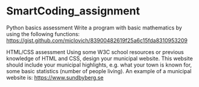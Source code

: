 # SmartCoding_assignment

Python basics assessment
Write a program with basic mathematics by using the following functions: https://gist.github.com/miclovich/83900482619f25a6c15fda8310953209


HTML/CSS assessment
Using some W3C school resources or previous knowledge of HTML and CSS, design your municipal website. 
This website should include your municipal highlights, e.g. what your town is known for, some basic statistics (number of people living).
An example of a municipal website is: https://www.sundbyberg.se
